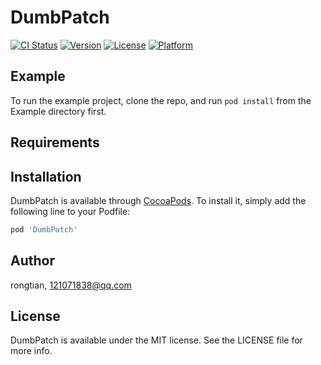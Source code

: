 # DumbPatch

[![CI Status](http://img.shields.io/travis/rongtian/DumbPatch.svg?style=flat)](https://travis-ci.org/rongtian/DumbPatch)
[![Version](https://img.shields.io/cocoapods/v/DumbPatch.svg?style=flat)](http://cocoapods.org/pods/DumbPatch)
[![License](https://img.shields.io/cocoapods/l/DumbPatch.svg?style=flat)](http://cocoapods.org/pods/DumbPatch)
[![Platform](https://img.shields.io/cocoapods/p/DumbPatch.svg?style=flat)](http://cocoapods.org/pods/DumbPatch)

## Example

To run the example project, clone the repo, and run `pod install` from the Example directory first.

## Requirements

## Installation

DumbPatch is available through [CocoaPods](http://cocoapods.org). To install
it, simply add the following line to your Podfile:

```ruby
pod 'DumbPatch'
```

## Author

rongtian, 121071838@qq.com

## License

DumbPatch is available under the MIT license. See the LICENSE file for more info.
